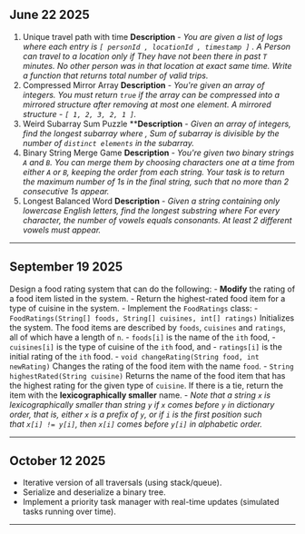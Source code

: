 ## June 22 2025
1. Unique travel path with time **Description** - _You are given a list of logs where each entry is `[ personId , locationId , timestamp ]` . A Person can travel to a location only if They have not been there in past `T` minutes. No other person was in that location at exact same time. Write a function that returns total number of valid trips._
2. Compressed Mirror Array **Description** - _You're given an array of integers. You must return `true` if the array can be compressed into a mirrored structure after removing at most one element. A mirrored structure - `[ 1, 2, 3, 2, 1 ]`._
3. Weird Subarray Sum Puzzle ****Description** - _Given an array of integers, find the longest subarray where , Sum of subarray is divisible by the number of `distinct elements` in the subarray._
4. Binary String Merge Game **Description** - _You're given two binary strings `A` and `B`. You can merge them by choosing characters one at a time from either `A` or `B`, keeping the order from each string. Your task is to return the maximum number of 1s in the final string, such that no more than 2 consecutive 1s appear._
5. Longest Balanced Word **Description** - _Given a string containing only lowercase English letters, find the longest substring where For every character, the number of vowels equals consonants. At least 2 different vowels must appear._

---
## September 19 2025
 Design a food rating system that can do the following:
    - **Modify** the rating of a food item listed in the system.
    - Return the highest-rated food item for a type of cuisine in the system.
    - Implement the `FoodRatings` class:
	    - `FoodRatings(String[] foods, String[] cuisines, int[] ratings)` Initializes the system. The food items are described by `foods`, `cuisines` and `ratings`, all of which have a length of `n`.
        - `foods[i]` is the name of the `ith` food,
        - `cuisines[i]` is the type of cuisine of the `ith` food, and
        - `ratings[i]` is the initial rating of the `ith` food.
    - `void changeRating(String food, int newRating)` Changes the rating of the food item with the name `food`.
    - `String highestRated(String cuisine)` Returns the name of the food item that has the highest rating for the given type of `cuisine`. If there is a tie, return the item with the **lexicographically smaller** name.
    - _Note that a string `x` is lexicographically smaller than string `y` if `x` comes before `y` in dictionary order, that is, either `x` is a prefix of `y`, or if `i` is the first position such that `x[i] != y[i]`, then `x[i]` comes before `y[i]` in alphabetic order._

--- 
## October 12 2025
 - Iterative version of all traversals (using stack/queue).    
- Serialize and deserialize a binary tree.    
- Implement a priority task manager with real-time updates (simulated tasks running over time).

--- 
